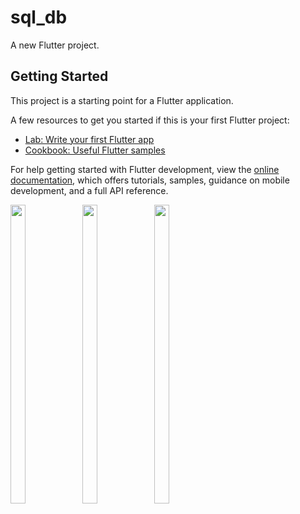 # sql_db

A new Flutter project.

## Getting Started

This project is a starting point for a Flutter application.

A few resources to get you started if this is your first Flutter project:

- [Lab: Write your first Flutter app](https://docs.flutter.dev/get-started/codelab)
- [Cookbook: Useful Flutter samples](https://docs.flutter.dev/cookbook)

For help getting started with Flutter development, view the
[online documentation](https://docs.flutter.dev/), which offers tutorials,
samples, guidance on mobile development, and a full API reference.
</div>
<div> 
  <img src = "https://github.com/user-attachments/assets/516f73df-4107-43e6-9640-88a8a7d534e7"  height=35% width=22%  />
   <img src = "https://github.com/user-attachments/assets/53dc1745-a873-44ea-a939-fea2d26a7a50"  height=35% width=22%  />
   <img src = "https://github.com/user-attachments/assets/a110f8d1-225d-4300-8d52-adb39bf17005"  height=35% width=22%  />
 
  
</div>










